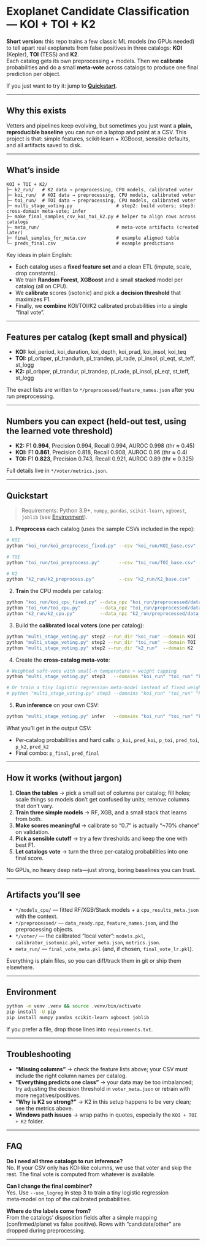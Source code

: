 # Exoplanet Candidate Classification — KOI + TOI + K2

**Short version:** this repo trains a few classic ML models (no GPUs needed) to tell apart real exoplanets from false positives in three catalogs: **KOI** (Kepler), **TOI** (TESS) and **K2**.  
Each catalog gets its own preprocessing + models. Then we **calibrate** probabilities and do a small **meta‑vote** across catalogs to produce one final prediction per object.

If you just want to try it: jump to **[Quickstart](#quickstart)**.

---

## Why this exists

Vetters and pipelines keep evolving, but sometimes you just want a **plain, reproducible baseline** you can run on a laptop and point at a CSV. This project is that: simple features, scikit‑learn + XGBoost, sensible defaults, and all artifacts saved to disk.

---

## What’s inside

```
KOI + TOI + K2/
├─ k2_run/   # K2 data → preprocessing, CPU models, calibrated voter
├─ koi_run/  # KOI data → preprocessing, CPU models, calibrated voter
├─ toi_run/  # TOI data → preprocessing, CPU models, calibrated voter
├─ multi_stage_voting.py                # step2: build voters; step3: cross‑domain meta‑vote; infer
├─ make_final_samples_csv_koi_toi_k2.py # helper to align rows across catalogs
├─ meta_run/                            # meta‑vote artifacts (created later)
├─ final_samples_for_meta.csv           # example aligned table
└─ preds_final.csv                      # example predictions
```

Key ideas in plain English:
- Each catalog uses a **fixed feature set** and a clean ETL (impute, scale, drop constants).
- We train **Random Forest**, **XGBoost** and a small **stacked** model per catalog (all on CPU).
- We **calibrate** scores (isotonic) and pick a **decision threshold** that maximizes F1.
- Finally, we **combine** KOI/TOI/K2 calibrated probabilities into a single “final vote”.

---

## Features per catalog (kept small and physical)

- **KOI:** koi_period, koi_duration, koi_depth, koi_prad, koi_insol, koi_teq
- **TOI:** pl_orbper, pl_trandurh, pl_trandep, pl_rade, pl_insol, pl_eqt, st_teff, st_logg
- **K2:**  pl_orbper, pl_trandur, pl_trandep, pl_rade, pl_insol, pl_eqt, st_teff, st_logg

The exact lists are written to `*/preprocessed/feature_names.json` after you run preprocessing.

---

## Numbers you can expect (held‑out test, using the learned vote threshold)

- **K2:** F1 **0.994**, Precision 0.994, Recall 0.994, AUROC 0.998 (thr ≈ 0.45)
- **KOI:** F1 **0.861**, Precision 0.818, Recall 0.908, AUROC 0.96 (thr ≈ 0.4)
- **TOI:** F1 **0.823**, Precision 0.743, Recall 0.921, AUROC 0.89 (thr ≈ 0.325)

Full details live in `*/voter/metrics.json`.

---

## Quickstart

> Requirements: Python 3.9+, `numpy`, `pandas`, `scikit-learn`, `xgboost`, `joblib` (see [Environment](#environment)).

1) **Preprocess** each catalog (uses the sample CSVs included in the repo):
```bash
# KOI
python "koi_run/koi_preprocess_fixed.py" --csv "koi_run/KOI_base.csv" --out_dir "koi_run/preprocessed" --save_csv

# TOI
python "toi_run/toi_preprocess.py"       --csv "toi_run/TOI_base.csv" --out_dir "toi_run/preprocessed" --save_csv

# K2
python "k2_run/k2_preprocess.py"         --csv "k2_run/K2_base.csv"   --out_dir "k2_run/preprocessed" --save_csv
```

2) **Train** the CPU models per catalog:
```bash
python "koi_run/koi_cpu_fixed.py" --data_npz "koi_run/preprocessed/data_ready.npz" --model_dir "koi_run/models_cpu"
python "toi_run/toi_cpu.py"       --data_npz "toi_run/preprocessed/data_ready.npz" --model_dir "toi_run/models_cpu"
python "k2_run/k2_cpu.py"         --data_npz "k2_run/preprocessed/data_ready.npz"  --model_dir "k2_run/models_cpu"
```

3) Build the **calibrated local voters** (one per catalog):
```bash
python "multi_stage_voting.py" step2 --run_dir "koi_run" --domain KOI
python "multi_stage_voting.py" step2 --run_dir "toi_run" --domain TOI
python "multi_stage_voting.py" step2 --run_dir "k2_run"  --domain K2
```

4) Create the **cross‑catalog meta‑vote**:
```bash
# Weighted soft‑vote with small‑n temperature + weight capping
python "multi_stage_voting.py" step3   --domains "koi_run" "toi_run" "k2_run"   --out_dir "meta_run"   --mode "soft-temp"   --alpha 0.5   --cap_ratio 1.75   --small_n 400   --temp_small 1.5

# Or train a tiny logistic regression meta‑model instead of fixed weights:
# python "multi_stage_voting.py" step3 --domains "koi_run" "toi_run" "k2_run" --out_dir "meta_run" --use_logreg
```

5) **Run inference** on your own CSV:
```bash
python "multi_stage_voting.py" infer   --domains "koi_run" "toi_run" "k2_run"   --final_dir "meta_run"   --input_csv "path/to/your_candidates.csv"   --out_csv "preds_final.csv"
```

What you’ll get in the output CSV:
- Per‑catalog probabilities and hard calls: `p_koi`, `pred_koi`, `p_toi`, `pred_toi`, `p_k2`, `pred_k2`
- Final combo: `p_final`, `pred_final`

---

## How it works (without jargon)

1. **Clean the tables** → pick a small set of columns per catalog; fill holes; scale things so models don’t get confused by units; remove columns that don’t vary.
2. **Train three simple models** → RF, XGB, and a small stack that learns from both.
3. **Make scores meaningful** → calibrate so “0.7” is actually “~70% chance” on validation.
4. **Pick a sensible cutoff** → try a few thresholds and keep the one with best F1.
5. **Let catalogs vote** → turn the three per‑catalog probabilities into one final score.

No GPUs, no heavy deep nets—just strong, boring baselines you can trust.

---

## Artifacts you’ll see

- `*/models_cpu/` — fitted RF/XGB/Stack models + a `cpu_results_meta.json` with the context.
- `*/preprocessed/` — `data_ready.npz`, `feature_names.json`, and the preprocessing objects.
- `*/voter/` — the calibrated “local voter”: `models.pkl`, `calibrator_isotonic.pkl`, `voter_meta.json`, `metrics.json`.
- `meta_run/` — `final_vote_meta.pkl` (and, if chosen, `final_vote_lr.pkl`).

Everything is plain files, so you can diff/track them in git or ship them elsewhere.

---

## Environment

```bash
python -m venv .venv && source .venv/bin/activate
pip install -U pip
pip install numpy pandas scikit-learn xgboost joblib
```

If you prefer a file, drop those lines into `requirements.txt`.

---

## Troubleshooting

- **“Missing columns”** → check the feature lists above; your CSV must include the right column names per catalog.
- **“Everything predicts one class”** → your data may be too imbalanced; try adjusting the decision threshold in `voter_meta.json` or retrain with more negatives/positives.
- **“Why is K2 so strong?”** → K2 in this setup happens to be very clean; see the metrics above.
- **Windows path issues** → wrap paths in quotes, especially the `KOI + TOI + K2` folder.

---

## FAQ

**Do I need all three catalogs to run inference?**  
No. If your CSV only has KOI‑like columns, we use that voter and skip the rest. The final vote is computed from whatever is available.

**Can I change the final combiner?**  
Yes. Use `--use_logreg` in step 3 to train a tiny logistic regression meta‑model on top of the calibrated probabilities.

**Where do the labels come from?**  
From the catalogs’ disposition fields after a simple mapping (confirmed/planet vs false positive). Rows with “candidate/other” are dropped during preprocessing.

---
